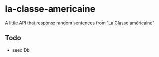 # la-classe-americaine
A little API that response random sentences from "La Classe américaine"


## Todo

- seed Db